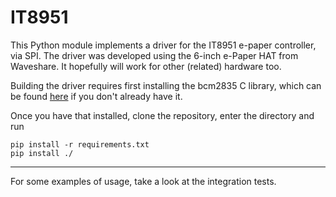 # IT8951

This Python module implements a driver for the IT8951 e-paper controller, via SPI. 
The driver was developed using the 6-inch e-Paper HAT from Waveshare. It hopefully will work for 
other (related) hardware too.

Building the driver requires first installing the bcm2835 C library, which can be found 
[here](http://www.airspayce.com/mikem/bcm2835/) if you don't already have it.

Once you have that installed, clone the repository, enter the directory and run
```
pip install -r requirements.txt
pip install ./
```

---

For some examples of usage, take a look at the integration tests.
